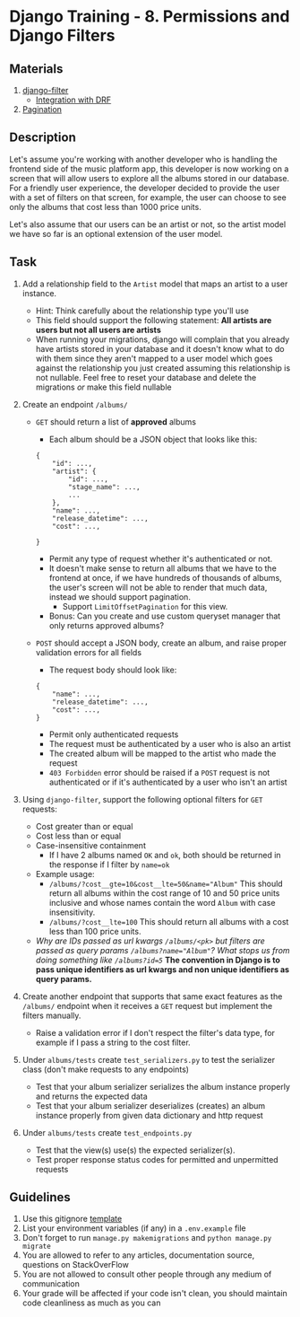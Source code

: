 # Django Training - 8. Permissions and Django Filters

## Materials

1. [django-filter](https://django-filter.readthedocs.io/en/stable/)
   - [Integration with DRF](https://django-filter.readthedocs.io/en/stable/guide/rest_framework.html)
2. [Pagination](https://www.django-rest-framework.org/api-guide/pagination/)

## Description

Let's assume you're working with another developer who is handling the frontend side of the music platform app, this developer is now working on a screen that will allow users to explore all the albums stored in our database. For a friendly user experience, the developer decided to provide the user with a set of filters on that screen, for example, the user can choose to see only the albums that cost less than 1000 price units.

Let's also assume that our users can be an artist or not, so the artist model we have so far is an optional extension of the user model.

## Task

1. Add a relationship field to the `Artist` model that maps an artist to a user instance.
   - Hint: Think carefully about the relationship type you'll use
   - This field should support the following statement: **All artists are users but not all users are artists**
   - When running your migrations, django will complain that you already have artists stored in your database and it doesn't know what to do with them since they aren't mapped to a user model which goes against the relationship you just created assuming this relationship is not nullable. Feel free to reset your database and delete the migrations _or_ make this field nullable
2. Create an endpoint `/albums/`

   - `GET` should return a list of **approved** albums

     - Each album should be a JSON object that looks like this:

     ```
     {
         "id": ...,
         "artist": {
             "id": ...,
             "stage_name": ...,
             ...
         },
         "name": ...,
         "release_datetime": ...,
         "cost": ...,

     }
     ```

     - Permit any type of request whether it's authenticated or not.
     - It doesn't make sense to return all albums that we have to the frontend at once, if we have hundreds of thousands of albums, the user's screen will not be able to render that much data, instead we should support pagination.
       - Support `LimitOffsetPagination` for this view.
     - Bonus: Can you create and use custom queryset manager that only returns approved albums?

   - `POST` should accept a JSON body, create an album, and raise proper validation errors for all fields
     - The request body should look like:
     ```
     {
         "name": ...,
         "release_datetime": ...,
         "cost": ...,
     }
     ```
     - Permit only authenticated requests
     - The request must be authenticated by a user who is also an artist
     - The created album will be mapped to the artist who made the request
     - `403 Forbidden` error should be raised if a `POST` request is not authenticated or if it's authenticated by a user who isn't an artist

3. Using `django-filter`, support the following optional filters for `GET` requests:
   - Cost greater than or equal
   - Cost less than or equal
   - Case-insensitive containment
     - If I have 2 albums named `OK` and `ok`, both should be returned in the response if I filter by `name=ok`
   - Example usage:
     - `/albums/?cost__gte=10&cost__lte=50&name="Album"` This should return all albums within the cost range of 10 and 50 price units inclusive and whose names contain the word `Album` with case insensitivity.
     - `/albums/?cost__lte=100` This should return all albums with a cost less than 100 price units.
   - _Why are IDs passed as url kwargs `/albums/<pk>` but filters are passed as query params `/albums?name="Album"`? What stops us from doing something like `/albums?id=5`_ **The convention in Django is to pass unique identifiers as url kwargs and non unique identifiers as query params.**
4. Create another endpoint that supports that same exact features as the `/albums/` endpoint when it receives a `GET` request but implement the filters manually.
   - Raise a validation error if I don't respect the filter's data type, for example if I pass a string to the cost filter.
5. Under `albums/tests` create `test_serializers.py` to test the serializer class (don't make requests to any endpoints)
   - Test that your album serializer serializes the album instance properly and returns the expected data
   - Test that your album serializer deserializes (creates) an album instance properly from given data dictionary and http request
6. Under `albums/tests` create `test_endpoints.py`
   - Test that the view(s) use(s) the expected serializer(s).
   - Test proper response status codes for permitted and unpermitted requests

## Guidelines

1. Use this gitignore [template](https://raw.githubusercontent.com/github/gitignore/master/Python.gitignore)
2. List your environment variables (if any) in a `.env.example` file
3. Don't forget to run `manage.py makemigrations` and `python manage.py migrate`
4. You are allowed to refer to any articles, documentation source, questions on StackOverFlow
5. You are not allowed to consult other people through any medium of communication
6. Your grade will be affected if your code isn't clean, you should maintain code cleanliness as much as you can
